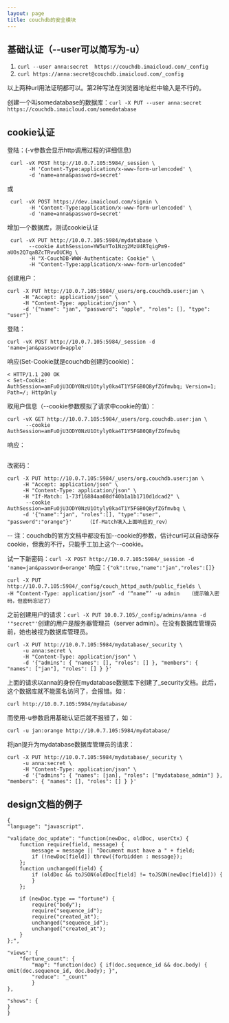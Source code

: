 ```yaml
---
layout: page
title: couchdb的安全模块
---
```


## 基础认证（--user可以简写为-u）
1. ```curl --user anna:secret  https://couchdb.imaicloud.com/_config```
2. ```curl https://anna:secret@couchdb.imaicloud.com/_config```

以上两种url用法证明都可以。第2种写法在浏览器地址栏中输入是不行的。

创建一个叫somedatabase的数据库：```curl -X PUT --user anna:secret https://couchdb.imaicloud.com/somedatabase```

## cookie认证
登陆：(-v参数会显示http调用过程的详细信息)
```
 curl -vX POST http://10.0.7.105:5984/_session \
       -H 'Content-Type:application/x-www-form-urlencoded' \
       -d 'name=anna&password=secret'
```
或
```
 curl -vX POST https://dev.imaicloud.com/signin \
       -H 'Content-Type:application/x-www-form-urlencoded' \
       -d 'name=anna&password=secret'
```

增加一个数据库，测试cookie认证
```
 curl -vX PUT http://10.0.7.105:5984/mydatabase \
       --cookie AuthSession=YW5uYTo1Nzg2MzU4RTqigPm9-aUOs2Q7qaBZcTRvvOUCHg \
       -H "X-CouchDB-WWW-Authenticate: Cookie" \
       -H "Content-Type:application/x-www-form-urlencoded"
```
创建用户：
```
curl -X PUT http://10.0.7.105:5984/_users/org.couchdb.user:jan \
     -H "Accept: application/json" \
     -H "Content-Type: application/json" \
     -d '{"name": "jan", "password": "apple", "roles": [], "type": "user"}'
```
登陆：
```
curl -vX POST http://10.0.7.105:5984/_session -d 'name=jan&password=apple'
```
响应(Set-Cookie就是couchdb创建的cookie)：
```
< HTTP/1.1 200 OK
< Set-Cookie: AuthSession=amFuOjU3ODY0NzU1Otyly0ka4T1Y5FGB0Q8yfZGfmvbq; Version=1; Path=/; HttpOnly

```
取用户信息（--cookie参数模拟了请求中cookie的值）：
```
curl -vX GET http://10.0.7.105:5984/_users/org.couchdb.user:jan \
      --cookie AuthSession=amFuOjU3ODY0NzU1Otyly0ka4T1Y5FGB0Q8yfZGfmvbq
```
响应：
```{"_id":"org.couchdb.user:jan","_rev":"1-73f16884aa08df40b1a1b1710d1dcad2","password_scheme":"pbkdf2","iterations":10,"name":"jan","roles":[],"type":"user","derived_key":"4721471dfe82ee266d493acf26d5f8927d916435","salt":"2011ade37425b921ef87aec9f0c1daa5"}
```
改密码：
```
curl -X PUT http://10.0.7.105:5984/_users/org.couchdb.user:jan \
     -H "Accept: application/json" \
     -H "Content-Type: application/json" \
     -H "If-Match: 1-73f16884aa08df40b1a1b1710d1dcad2" \
      --cookie AuthSession=amFuOjU3ODY0NzU1Otyly0ka4T1Y5FGB0Q8yfZGfmvbq \
     -d '{"name":"jan", "roles":[], "type":"user", "password":"orange"}'     （If-Match填入上面响应的_rev）
```
-- 注：couchdb的官方文档中都没有加--cookie的参数，估计curl可以自动保存cookie，但我的不行，只能手工加上这个--cookie。

试一下新密码：```curl -X POST http://10.0.7.105:5984/_session -d 'name=jan&password=orange'```
响应：```{"ok":true,"name":"jan","roles":[]}```

```
curl -X PUT http://10.0.7.105:5984/_config/couch_httpd_auth/public_fields \
-H “Content-Type: application/json” -d ‘“name”’ -u admin   （提示输入密码，但密码忘记了）
```

之前创建用户的请求：```curl -X PUT 10.0.7.105/_config/admins/anna -d '"secret"'```创建的用户是服务器管理员（server admin）。在没有数据库管理员前，她也被视为数据库管理员。
```
curl -X PUT http://10.0.7.105:5984/mydatabase/_security \
     -u anna:secret \
     -H "Content-Type: application/json" \
     -d '{"admins": { "names": [], "roles": [] }, "members": { "names": ["jan"], "roles": [] } }'
```
上面的请求以anna的身份在mydatabase数据库下创建了_security文档。此后，这个数据库就不能匿名访问了，会报错。如：
```
curl http://10.0.7.105:5984/mydatabase/
```
而使用-u参数启用基础认证后就不报错了，如：
```
curl -u jan:orange http://10.0.7.105:5984/mydatabase/
```
将jan提升为mydatabase数据库管理员的请求：
```
curl -X PUT http://10.0.7.105:5984/mydatabase/_security \
     -u anna:secret \
     -H "Content-Type: application/json" \
     -d '{"admins": { "names": [jan], "roles": ["mydatabase_admin"] }, "members": { "names": [], "roles": [] } }'
```
## design文档的例子
```
{
"language": "javascript",

"validate_doc_update": "function(newDoc, oldDoc, userCtx) {
    function require(field, message) {
        message = message || "Document must have a " + field;
        if (!newDoc[field]) throw({forbidden : message});
    };
    function unchanged(field) {
        if (oldDoc && toJSON(oldDoc[field] != toJSON(newDoc[field])) {
        }
    };

    if (newDoc.type == "fortune") {
        require("body");
        require("sequence_id");
        require("created_at");
        unchanged("sequence_id");
        unchanged("created_at");
    }
};",

"views": { 
    "fortune_count": {
        "map": "function(doc) { if(doc.sequence_id && doc.body) { emit(doc.sequence_id, doc.body); }",
        "reduce": "_count"
        }
},

"shows": {
}
}
```
